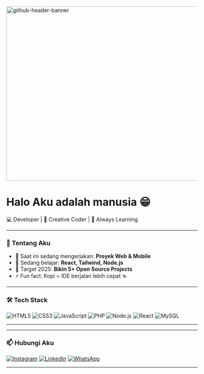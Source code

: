 <img width="1700" height="460" alt="github-header-banner" src="https://github.com/user-attachments/assets/06560928-1096-49aa-ba22-7195f90efc99" />

# Halo Aku adalah manusia 😁

💻 Developer | 🎨 Creative Coder | 🚀 Always Learning

---

### 🚀 Tentang Aku
- 🔭 Saat ini sedang mengerjakan: **Proyek Web & Mobile**
- 🌱 Sedang belajar: **React, Tailwind, Node.js**
- 🎯 Target 2025: **Bikin 5+ Open Source Projects**
- ⚡ Fun fact: Kopi = IDE berjalan lebih cepat ☕

---

### 🛠️ Tech Stack
![HTML5](https://img.shields.io/badge/HTML5-E34F26?style=for-the-badge&logo=html5&logoColor=white)
![CSS3](https://img.shields.io/badge/CSS3-1572B6?style=for-the-badge&logo=css3&logoColor=white)
![JavaScript](https://img.shields.io/badge/JavaScript-F7DF1E?style=for-the-badge&logo=javascript&logoColor=black)
![PHP](https://img.shields.io/badge/PHP-777BB4?style=for-the-badge&logo=php&logoColor=white)
![Node.js](https://img.shields.io/badge/Node.js-339933?style=for-the-badge&logo=node.js&logoColor=white)
![React](https://img.shields.io/badge/React-20232A?style=for-the-badge&logo=react&logoColor=61DAFB)
![MySQL](https://img.shields.io/badge/MySQL-005C84?style=for-the-badge&logo=mysql&logoColor=white)

---


---

### 📫 Hubungi Aku
[![Instagram](https://img.shields.io/badge/Instagram-E4405F?style=for-the-badge&logo=instagram&logoColor=white)](https://instagram.com/USERNAMEKAMU)
[![LinkedIn](https://img.shields.io/badge/LinkedIn-0077B5?style=for-the-badge&logo=linkedin&logoColor=white)](https://linkedin.com/in/USERNAMEKAMU)
[![WhatsApp](https://img.shields.io/badge/WhatsApp-25D366?style=for-the-badge&logo=whatsapp&logoColor=white)](https://wa.me/NOMORKAMU)

---
